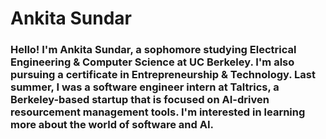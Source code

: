 # Ankita Sundar

### Hello! I'm Ankita Sundar, a sophomore studying Electrical Engineering & Computer Science at UC Berkeley. I'm also pursuing a certificate in Entrepreneurship & Technology. Last summer, I was a software engineer intern at Taltrics, a Berkeley-based startup that is focused on AI-driven resourcement management tools. I'm interested in learning more about the world of software and AI.



